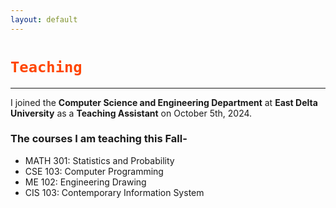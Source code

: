 ```yaml
---
layout: default
---
```


<h1><code style="color: orangered">Teaching</code></h1>

---

I joined the **Computer Science and Engineering Department** at **East Delta University** as a **Teaching Assistant** on October 5th, 2024.

### The courses I am teaching this Fall-

* MATH 301: Statistics and Probability
* CSE 103: Computer Programming
* ME 102: Engineering Drawing
* CIS 103: Contemporary Information System